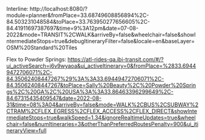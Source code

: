 Interline: http://localhost:8080/?module=planner&fromPlace=33.68749608856894%2C-84.503231048584&toPlace=33.763950277656605%2C-84.41911697387697&time=9%3A12pm&date=07-08-2022&mode=TRANSIT%2CWALK&arriveBy=false&wheelchair=false&showIntermediateStops=true&debugItineraryFilter=false&locale=en&baseLayer=OSM%20Standard%20Tiles

Flex to Powder Springs: https://atl-rides-qa.ibi-transit.com/#/?ui_activeSearch=j6v9wyaoa&ui_activeItinerary=0&fromPlace=%2833.69449472706071%2C-84.35062408447267%29%3A%3A33.69449472706071%2C-84.35062408447267&toPlace=Sally%20Beauty%2C%20Powder%20Springs%2C%20GA%2C%20USA%3A%3A33.86463396299649%2C-84.67315435409547&date=2022-08-31&time=08%3A04&arriveBy=false&mode=WALK%2CBUS%2CSUBWAY%2CTRAM%2CFLEX_EGRESS%2CFLEX_ACCESS%2CFLEX_DIRECT&showIntermediateStops=true&walkSpeed=1.34&ignoreRealtimeUpdates=true&wheelchair=false&numItineraries=3&otherThanPreferredRoutesPenalty=900&ui_itineraryView=full
